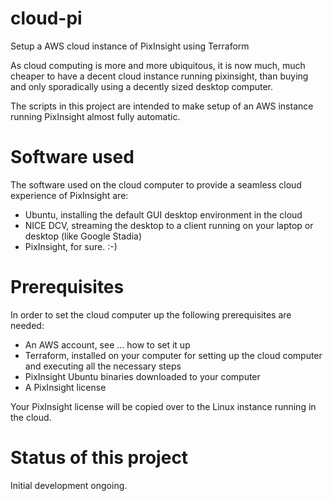 # cloud-pi
Setup a AWS cloud instance of PixInsight using Terraform

As cloud computing is more and more ubiquitous, it is now much, much cheaper to have a decent cloud instance running pixinsight, 
than buying and only sporadically using a decently sized desktop computer. 

The scripts in this project are intended to make setup of an AWS instance running PixInsight almost fully automatic.

# Software used
The software used on the cloud computer to provide a seamless cloud experience of PixInsight are:
* Ubuntu, installing the default GUI desktop environment in the cloud
* NICE DCV, streaming the desktop to a client running on your laptop or desktop (like Google Stadia)
* PixInsight, for sure. :-)

# Prerequisites

In order to set the cloud computer up the following prerequisites are needed:

* An AWS account, see ... how to set it up
* Terraform, installed on your computer for setting up the cloud computer and executing all the necessary steps 
* PixInsight Ubuntu binaries downloaded to your computer
* A PixInsight license

Your PixInsight license will be copied over to the Linux instance running in the cloud.

# Status of this project
Initial development ongoing.
